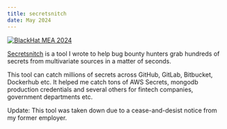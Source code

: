 ```yaml
---
title: secretsnitch
date: May 2024
---
```


[![BlackHat MEA 2024](https://img.shields.io/badge/BlackHat%20MEA%202024-222.svg?style=flat-square&logo=redhat)](https://blackhatmea.com/blackhat-arsenal)

[Secretsnitch](https://github.com/0x4f53/secretsnitch) is a tool I wrote to help bug bounty hunters grab hundreds of secrets from multivariate sources in a matter of seconds.

This tool can catch millions of secrets across GitHub, GitLab, Bitbucket, Dockerhub etc. It helped me catch tons of AWS Secrets, mongodb production credentials and several others for fintech companies, government departments etc.

Update: This tool was taken down due to a cease-and-desist notice from my former employer.
